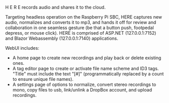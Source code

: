 H E R E records audio and shares it to the cloud. 

Targeting headless operation on the Raspberry Pi SBC, HERE captures new audio, normalizes and converts it to mp3, and hands it off for review and collaboration in one seamless gesture (be that a button push, footpedal depress, or mouse click). HERE is comprised of ASP.NET (127.0.0.1:7152) and Blazor Webassembly (127.0.0.1:7140) applications. 

WebUI includes:
- A home page to create new recordings and play back or delete existing ones.
- A tag editor page to create or activate file name scheme and ID3 tags. 
	"Title" must include the text "[#]" (programmatically  replaced by a count to ensure unique file names). 
- A settings page of options to normalize, convert stereo recordings to mono, copy files to usb, link/unlink a DropBox account, and upload recordings.
